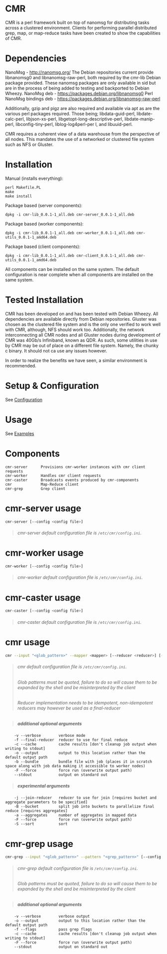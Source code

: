 # CMR
CMR is a perl framework built on top of nanomsg for distributing tasks across a clustered environment. Clients for performing parallel distributed grep, map, or map-reduce tasks have been created to show the capabilities of CMR.

# Dependencies
NanoMsg - http://nanomsg.org/
The Debian repositories current provide libnanomsg0 and libnanomsg-raw-perl, both required by the cmr-lib Debian package provided. These nanomsg packages are only available in sid but are in the process of being added to testing and backported to Debian Wheezy.
NanoMsg deb - https://packages.debian.org/libnanomsg0
Perl NanoMsg bindings deb - https://packages.debian.org/libnanomsg-raw-perl

Additionally, gzip and pigz are also required and available via apt as are the various perl packages required. Those being; libdata-guid-perl, libdate-calc-perl, libjson-xs-perl, libgetopt-long-descriptive-perl, libdate-manip-perl, libconfig-tiny-perl, liblog-log4perl-per
l, and libuuid-perl.

CMR requires a coherent view of a data warehouse from the perspective of all nodes. This mandates the use of a networked or clustered file system such as NFS or Gluster.

# Installation
Manual (installs everything):

```
perl Makefile.PL
make
make install
```

Package based (server components):

```
dpkg -i cmr-lib_0.0.1-1_all.deb cmr-server_0.0.1-1_all.deb
```

Package based (worker components):

```
dpkg -i cmr-lib_0.0.1-1_all.deb cmr-worker_0.0.1-1_all.deb cmr-utils_0.0.1-1_amd64.deb
```

Package based (client components):

```
dpkg -i cmr-lib_0.0.1-1_all.deb cmr-client_0.0.1-1_all.deb cmr-utils_0.0.1-1_amd64.deb
```

All components can be installed on the same system. The default configuration is near complete when all components are installed on the same system.

# Tested Installation
CMR has been developed on and has been tested with Debian Wheezy. All dependencies are available directly from Debian repositories.
Gluster was chosen as the clustered file system and is the only one verified to work well with CMR, although, NFS should work too.
Additionally, the network interconnecting all CMR nodes and all Gluster nodes during development of CMR was 40Gb/s Infiniband, known as QDR. As such, some utilities in use by CMR may be out of place on a different file system. Namely, the chunky c binary. It should not ca
use any issues however.

In order to realize the benefits we have seen, a similar environment is recommended.

# Setup & Configuration
See [Configuration](https://github.com/chitika/cmr/wiki/Configuration)

# Usage
See [Examples](https://github.com/chitika/cmr/wiki/Examples)


# Components
```
cmr-server      Provisions cmr-worker instances with cmr client requests
cmr-worker      Handles cmr client requests
cmr-caster      Broadcasts events produced by cmr-components
cmr             Map-Reduce client
cmr-grep        Grep client
```

# cmr-server usage
```bash
cmr-server [--config <config file>]
```
> ###### cmr-server default configuration file is `/etc/cmr/config.ini`.


# cmr-worker usage
```bash
cmr-worker [--config <config file>]
```
> ###### cmr-worker default configuration file is `/etc/cmr/config.ini`.


# cmr-caster usage
```bash
cmr-caster [--config <config file>]
```
> ###### cmr-caster default configuration file is `/etc/cmr/config.ini`.


# cmr usage
```bash
cmr --input "<glob_pattern>" --mapper <mapper> [--reducer <reducer>] [--config <config file>]
```
> ###### cmr default configuration file is `/etc/cmr/config.ini`.
> ###### Glob patterns must be quoted, failure to do so will cause them to be expanded by the shell and be misinterpreted by the client
> ###### Reducer implementation needs to be idempotent, non-idempotent reducers may however be used as a final-reducer

> ##### additional optional arguments
```
    -v --verbose        verbose mode
    -f --final-reducer  reducer to use for final reduce
    -c --cache          cache results [don't cleanup job output when writing to stdout]
    -o --output         output to this location rather than the default output path
    -b --bundle         bundle file with job (places it in scratch space along with job data making it accessible to worker nodes)
    -F --force          force run (overwrite output path)
    --stdout            output on standard out
```

> ##### experimental arguments
```
    -j --join-reducer   reducer to use for join [requires bucket and aggregate parameters to be specified]
    -B --bucket         split job into buckets to parallelize final reduce [requires aggregates]
    -a --aggregates     number of aggregates in mapped data
    -F --force          force run (overwrite output path)
    -S --sort           sort
```


# cmr-grep usage
```bash
cmr-grep --input "<glob_pattern>" --pattern "<grep_pattern>" [--config <config file>]
```
> ###### cmr-grep default configuration file is `/etc/cmr/config.ini`.
> ###### Glob patterns must be quoted, failure to do so will cause them to be expanded by the shell and be misinterpreted by the client


> ##### additional optional arguments
```
    -v --verbose        verbose output
    -o --output         output to this location rather than the default output path
    -f --flags          pass grep flags
    -c --cache          cache results [don't cleanup job output when writing to stdout]
    -F --force          force run (overwrite output path)
    --stdout            output on standard out
```

